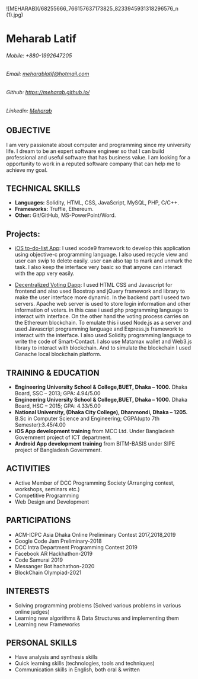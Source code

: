 ![MEHARAB](/68255666_766157637173825_8233945931318296576_n (1).jpg)
# **Meharab Latif**
###### _Mobile_: +880-1992647205
###### _Email_: meharablatif@hotmail.com
###### _Github_: https://meharab.github.io/
###### _Linkedin_: [Meharab](https://www.linkedin.com/in/meharab124)


## OBJECTIVE
I am very passionate about computer and programming since my university life. I dream to be 
an expert software engineer so that I can build professional and useful software that has 
business value. I am looking for a opportunity to work in a reputed software company that
can help me to achieve my goal.


## TECHNICAL SKILLS
* **Languages:** Solidity, HTML, CSS, JavaScript, MySQL, PHP, C/C++.
* **Frameworks:** Truffle, Ethereum.
* **Other:** Git/GitHub, MS-PowerPoint/Word.


## Projects:
* [iOS to-do-list App](https://github.com/Meharab/iOS_To-Do-List_App):
I used xcode9 framework to develop this application using objective-c programming 
language. I also used recycle view and user can swip to delete easily. user can also tap 
to mark and unmark the task. I also keep the interface very basic so that anyone can 
interact with the app very easily.

* [Decentralized Voting Dapp](https://github.com/Meharab/Voting-Dapp):
I used HTML CSS and Javascript for frontend and also used Boostrap and jQuery 
framework and library to make the user interface more dynamic. 
In the backend part I useed two servers. Apache web server is used to store login 
information and other information of voters. in this case i used php programming 
language to interact with interface.
On the other hand the voting process carries on the Ethereum blockchain. To emulate 
this i used Node.js as a server and used Javascript programming language and 
Express.js framework to interact with the interface. I also used Solidity programming 
language to write the code of Smart-Contact. I also use Matamax wallet and Web3.js 
library to interact with blockchain. And to simulate the blockchain I used Ganache local 
blockchain platform.


## TRAINING & EDUCATION
* **Engineering University School & College,BUET, Dhaka – 1000.**
    Dhaka Board, SSC – 2013; GPA: 4.94/5.00
* **Engineering University School & College,BUET, Dhaka – 1000.**
    Dhaka Board, HSC – 2015; GPA: 4.33/5.00
* **National University, (Dhaka City College), Dhanmondi, Dhaka – 1205.** 
    B.Sc in Computer Science and Engineering; CGPA(upto   7th Semester):3.45/4.00
* **iOS App development training** from MCC Ltd.
    Under Bangladesh Government project of ICT department.
* **Android App development training** from BITM-BASIS under SIPE project of Bangladesh Government.


## ACTIVITIES
* Active Member of DCC Programming Society (Arranging contest, workshops, seminars etc.)
* Competitive Programming
* Web Design and Development


## PARTICIPATIONS
* ACM-ICPC Asia Dhaka Online Preliminary Contest 2017,2018,2019
* Google Code Jam Preliminary-2018
* DCC Intra Department Programming Contest 2019
* Facebook AR Hackhathon-2019
* Code Samurai 2019
* Messanger Bot hachathon-2020
* BlockChain Olympiad-2021


## INTERESTS
* Solving programming problems (Solved various problems in various online judges)
* Learning new algorithms & Data Structures and implementing them
* Learning new Frameworks


## PERSONAL SKILLS 
* Have analysis and synthesis skills
* Quick learning skills (technologies, tools and techniques) 
* Communication skills in English, both oral & written
